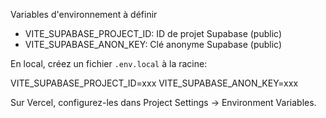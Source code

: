 Variables d'environnement à définir

- VITE_SUPABASE_PROJECT_ID: ID de projet Supabase (public)
- VITE_SUPABASE_ANON_KEY: Clé anonyme Supabase (public)

En local, créez un fichier `.env.local` à la racine:

VITE_SUPABASE_PROJECT_ID=xxx
VITE_SUPABASE_ANON_KEY=xxx

Sur Vercel, configurez-les dans Project Settings → Environment Variables.

